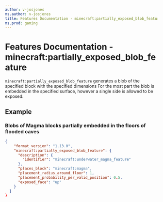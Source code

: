 ```yaml
---
author: v-josjones
ms.author: v-josjones
title: Features Documentation - minecraft:partially_exposed_blob_feature
ms.prod: gaming
---
```


# Features Documentation - minecraft:partially_exposed_blob_feature

`minecraft:partially_exposed_blob_feature` generates a blob of the specified block with the specified dimensions For the most part the blob is embedded in the specified surface, however a single side is allowed to be exposed.

## Example

### Blobs of Magma blocks partially embedded in the floors of flooded caves

```JSON
{
    "format_version": "1.13.0",
    "minecraft:partially_exposed_blob_feature": {
      "description": {
        "identifier": "minecraft:underwater_magma_feature"
      },
      "places_block": "minecraft:magma",
      "placement_radius_around_floor": 1,
      "placement_probability_per_valid_position": 0.5,
      "exposed_face": "up"
    }
  }
}
```
